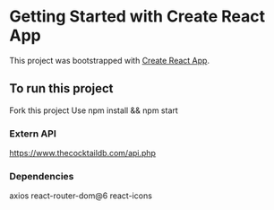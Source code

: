 # Getting Started with Create React App

This project was bootstrapped with [Create React App](https://github.com/facebook/create-react-app).

## To run this project 
Fork this project
Use npm install && npm start

### Extern API
https://www.thecocktaildb.com/api.php

### Dependencies 
axios
react-router-dom@6
react-icons





